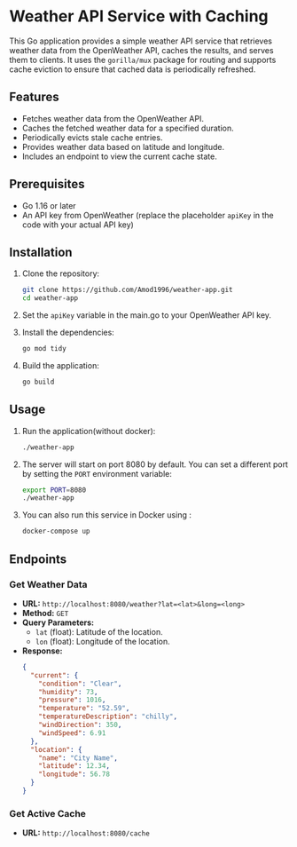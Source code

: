# Weather API Service with Caching

This Go application provides a simple weather API service that retrieves weather data from the OpenWeather API, caches the results, and serves them to clients. It uses the `gorilla/mux` package for routing and supports cache eviction to ensure that cached data is periodically refreshed.

## Features

- Fetches weather data from the OpenWeather API.
- Caches the fetched weather data for a specified duration.
- Periodically evicts stale cache entries.
- Provides weather data based on latitude and longitude.
- Includes an endpoint to view the current cache state.

## Prerequisites

- Go 1.16 or later
- An API key from OpenWeather (replace the placeholder `apiKey` in the code with your actual API key)

## Installation

1. Clone the repository:
    ```sh
    git clone https://github.com/Amod1996/weather-app.git
    cd weather-app
    ```
2. Set the `apiKey` variable in the main.go to your OpenWeather API key.   

3. Install the dependencies:
    ```sh
    go mod tidy
    ```

4. Build the application:
    ```sh
    go build
    ```

## Usage


1. Run the application(without docker):
    ```sh
    ./weather-app
    ```

2. The server will start on port 8080 by default. You can set a different port by setting the `PORT` environment variable:
    ```sh
    export PORT=8080
    ./weather-app
    ```
3. You can also run this service in Docker using :
    ```sh
    docker-compose up
    ``` 

## Endpoints

### Get Weather Data

- **URL:** `http://localhost:8080/weather?lat=<lat>&long=<long>`
- **Method:** `GET`
- **Query Parameters:**
    - `lat` (float): Latitude of the location.
    - `lon` (float): Longitude of the location.
- **Response:**
  ```json
  {
    "current": {
      "condition": "Clear",
      "humidity": 73,
      "pressure": 1016,
      "temperature": "52.59",
      "temperatureDescription": "chilly",
      "windDirection": 350,
      "windSpeed": 6.91
    },
    "location": {
      "name": "City Name",
      "latitude": 12.34,
      "longitude": 56.78
    }
  }
  
### Get Active Cache
- **URL:** `http://localhost:8080/cache`

